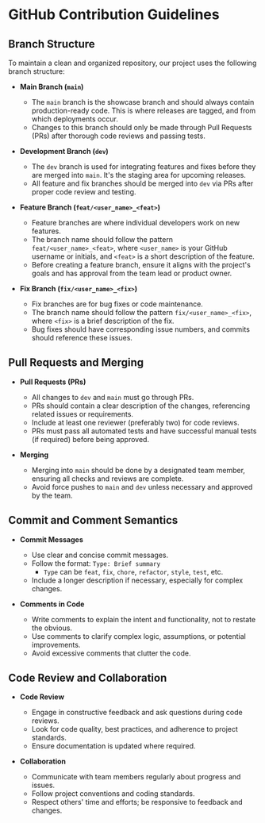 # GitHub Contribution Guidelines

## Branch Structure

To maintain a clean and organized repository, our project uses the following branch structure:

- **Main Branch (`main`)**
  - The `main` branch is the showcase branch and should always contain production-ready code. This is where releases are tagged, and from which deployments occur.
  - Changes to this branch should only be made through Pull Requests (PRs) after thorough code reviews and passing tests.

- **Development Branch (`dev`)**
  - The `dev` branch is used for integrating features and fixes before they are merged into `main`. It's the staging area for upcoming releases.
  - All feature and fix branches should be merged into `dev` via PRs after proper code review and testing.

- **Feature Branch (`feat/<user_name>_<feat>`)**
  - Feature branches are where individual developers work on new features.
  - The branch name should follow the pattern `feat/<user_name>_<feat>`, where `<user_name>` is your GitHub username or initials, and `<feat>` is a short description of the feature.
  - Before creating a feature branch, ensure it aligns with the project's goals and has approval from the team lead or product owner.

- **Fix Branch (`fix/<user_name>_<fix>`)**
  - Fix branches are for bug fixes or code maintenance.
  - The branch name should follow the pattern `fix/<user_name>_<fix>`, where `<fix>` is a brief description of the fix.
  - Bug fixes should have corresponding issue numbers, and commits should reference these issues.

## Pull Requests and Merging

- **Pull Requests (PRs)**
  - All changes to `dev` and `main` must go through PRs.
  - PRs should contain a clear description of the changes, referencing related issues or requirements.
  - Include at least one reviewer (preferably two) for code reviews.
  - PRs must pass all automated tests and have successful manual tests (if required) before being approved.

- **Merging**
  - Merging into `main` should be done by a designated team member, ensuring all checks and reviews are complete.
  - Avoid force pushes to `main` and `dev` unless necessary and approved by the team.

## Commit and Comment Semantics

- **Commit Messages**
  - Use clear and concise commit messages.
  - Follow the format: `Type: Brief summary`
    - `Type` can be `feat`, `fix`, `chore`, `refactor`, `style`, `test`, etc.
  - Include a longer description if necessary, especially for complex changes.

- **Comments in Code**
  - Write comments to explain the intent and functionality, not to restate the obvious.
  - Use comments to clarify complex logic, assumptions, or potential improvements.
  - Avoid excessive comments that clutter the code.

## Code Review and Collaboration

- **Code Review**
  - Engage in constructive feedback and ask questions during code reviews.
  - Look for code quality, best practices, and adherence to project standards.
  - Ensure documentation is updated where required.

- **Collaboration**
  - Communicate with team members regularly about progress and issues.
  - Follow project conventions and coding standards.
  - Respect others' time and efforts; be responsive to feedback and changes.
